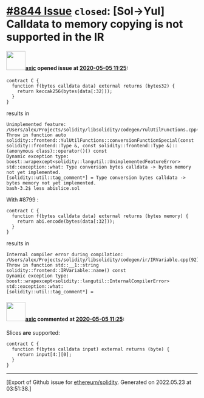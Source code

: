 # [\#8844 Issue](https://github.com/ethereum/solidity/issues/8844) `closed`: [Sol->Yul] Calldata to memory copying is not supported in the IR

#### <img src="https://avatars.githubusercontent.com/u/20340?v=4" width="50">[axic](https://github.com/axic) opened issue at [2020-05-05 11:25](https://github.com/ethereum/solidity/issues/8844):

```
contract C {
  function f(bytes calldata data) external returns (bytes32) {
    return keccak256(bytes(data[:32]));
  }
}
```

results in

```
Unimplemented feature:
/Users/alex/Projects/solidity/libsolidity/codegen/YulUtilFunctions.cpp(2135): Throw in function auto solidity::frontend::YulUtilFunctions::conversionFunctionSpecial(const solidity::frontend::Type &, const solidity::frontend::Type &)::(anonymous class)::operator()() const
Dynamic exception type: boost::wrapexcept<solidity::langutil::UnimplementedFeatureError>
std::exception::what: Type conversion bytes calldata -> bytes memory not yet implemented.
[solidity::util::tag_comment*] = Type conversion bytes calldata -> bytes memory not yet implemented.
bash-3.2$ less abislice.sol 
```

With #8799 :
```
contract C {
  function f(bytes calldata data) external returns (bytes memory) {
    return abi.encode(bytes(data[:32]));
  }
}
```

results in

```
Internal compiler error during compilation:
/Users/alex/Projects/solidity/libsolidity/codegen/ir/IRVariable.cpp(92): Throw in function std::__1::string solidity::frontend::IRVariable::name() const
Dynamic exception type: boost::wrapexcept<solidity::langutil::InternalCompilerError>
std::exception::what: 
[solidity::util::tag_comment*] = 
```



#### <img src="https://avatars.githubusercontent.com/u/20340?v=4" width="50">[axic](https://github.com/axic) commented at [2020-05-05 11:25](https://github.com/ethereum/solidity/issues/8844#issuecomment-624001278):

Slices **are** supported:
```
contract C {
  function f(bytes calldata input) external returns (byte) {
    return input[4:][0];
  }
}
```


-------------------------------------------------------------------------------



[Export of Github issue for [ethereum/solidity](https://github.com/ethereum/solidity). Generated on 2022.05.23 at 03:51:38.]
